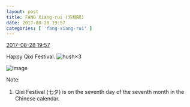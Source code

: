 ```yaml
---
layout: post
title: FANG Xiang-rui (方翔锐)
date: 2017-08-28 19:57
categories: [ 'fang-xiang-rui' ]
---
```


<div class="weibo-info">
  <a href="http://weibo.com/6117583008/FjdI5nY0L">2017-08-28 19:57</a>
</div>

Happy Qixi Festival. ![hush](http://img.t.sinajs.cn/t4/appstyle/expression/ext/normal/a6/x_org.gif)×3

<!-- more -->

![Image](http://wx2.sinaimg.cn/mw690/006G0KNGgy1fizoqnbrt7j30ku0v9q5j.jpg)

Note:
1. Qixi Festival (七夕) is on the seventh day of the seventh month in the Chinese calendar.
